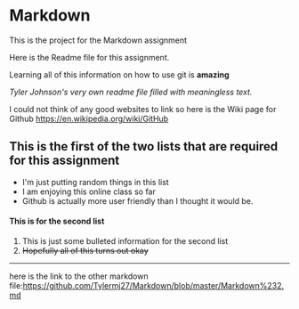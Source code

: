 # Markdown
This is the project for the Markdown assignment

Here is the Readme file for this assignment.

Learning all of this information on how to use git is **amazing**

*Tyler Johnson's very own readme file filled with meaningless text.*

I could not think of any good websites to link so here is the Wiki page for Github
<https://en.wikipedia.org/wiki/GitHub>


## This is the first of the two lists that are required for this assignment
* I'm just putting random things in this list
* I am enjoying this online class so far
* Github is actually more user friendly than I thought it would be.

#### This is for the second list
1. This is just some bulleted information for the second list
2. ~~Hopefully all of this turns out okay~~
---

here is the link to the other markdown file:https://github.com/Tylermj27/Markdown/blob/master/Markdown%232.md
